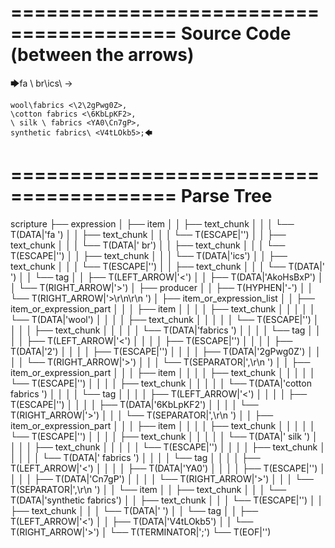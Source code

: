 ========================================
Source Code (between the arrows)
========================================

🡆fa \ br\ics\ <AkoHsBxP>->

    wool\fabrics <\2\2gPwg0Z>,
    \cotton fabrics <\6KbLpKF2>,
    \ silk \ fabrics <YA0\Cn7gP>,
    synthetic fabrics\ <V4tLOkb5>;🡄

========================================
Parse Tree
========================================

scripture
├── expression
│   ├── item
│   │   ├── text_chunk
│   │   │   └── T(DATA|'fa ')
│   │   ├── text_chunk
│   │   │   └── T(ESCAPE|'\')
│   │   ├── text_chunk
│   │   │   └── T(DATA|' br')
│   │   ├── text_chunk
│   │   │   └── T(ESCAPE|'\')
│   │   ├── text_chunk
│   │   │   └── T(DATA|'ics')
│   │   ├── text_chunk
│   │   │   └── T(ESCAPE|'\')
│   │   ├── text_chunk
│   │   │   └── T(DATA|' ')
│   │   └── tag
│   │       ├── T(LEFT_ARROW|'<')
│   │       ├── T(DATA|'AkoHsBxP')
│   │       └── T(RIGHT_ARROW|'>')
│   ├── producer
│   │   ├── T(HYPHEN|'-')
│   │   └── T(RIGHT_ARROW|'>\r\n\r\n    ')
│   ├── item_or_expression_list
│   │   ├── item_or_expression_part
│   │   │   ├── item
│   │   │   │   ├── text_chunk
│   │   │   │   │   └── T(DATA|'wool')
│   │   │   │   ├── text_chunk
│   │   │   │   │   └── T(ESCAPE|'\')
│   │   │   │   ├── text_chunk
│   │   │   │   │   └── T(DATA|'fabrics ')
│   │   │   │   └── tag
│   │   │   │       ├── T(LEFT_ARROW|'<')
│   │   │   │       ├── T(ESCAPE|'\')
│   │   │   │       ├── T(DATA|'2')
│   │   │   │       ├── T(ESCAPE|'\')
│   │   │   │       ├── T(DATA|'2gPwg0Z')
│   │   │   │       └── T(RIGHT_ARROW|'>')
│   │   │   └── T(SEPARATOR|',\r\n    ')
│   │   ├── item_or_expression_part
│   │   │   ├── item
│   │   │   │   ├── text_chunk
│   │   │   │   │   └── T(ESCAPE|'\')
│   │   │   │   ├── text_chunk
│   │   │   │   │   └── T(DATA|'cotton fabrics ')
│   │   │   │   └── tag
│   │   │   │       ├── T(LEFT_ARROW|'<')
│   │   │   │       ├── T(ESCAPE|'\')
│   │   │   │       ├── T(DATA|'6KbLpKF2')
│   │   │   │       └── T(RIGHT_ARROW|'>')
│   │   │   └── T(SEPARATOR|',\r\n    ')
│   │   ├── item_or_expression_part
│   │   │   ├── item
│   │   │   │   ├── text_chunk
│   │   │   │   │   └── T(ESCAPE|'\')
│   │   │   │   ├── text_chunk
│   │   │   │   │   └── T(DATA|' silk ')
│   │   │   │   ├── text_chunk
│   │   │   │   │   └── T(ESCAPE|'\')
│   │   │   │   ├── text_chunk
│   │   │   │   │   └── T(DATA|' fabrics ')
│   │   │   │   └── tag
│   │   │   │       ├── T(LEFT_ARROW|'<')
│   │   │   │       ├── T(DATA|'YA0')
│   │   │   │       ├── T(ESCAPE|'\')
│   │   │   │       ├── T(DATA|'Cn7gP')
│   │   │   │       └── T(RIGHT_ARROW|'>')
│   │   │   └── T(SEPARATOR|',\r\n    ')
│   │   └── item
│   │       ├── text_chunk
│   │       │   └── T(DATA|'synthetic fabrics')
│   │       ├── text_chunk
│   │       │   └── T(ESCAPE|'\')
│   │       ├── text_chunk
│   │       │   └── T(DATA|' ')
│   │       └── tag
│   │           ├── T(LEFT_ARROW|'<')
│   │           ├── T(DATA|'V4tLOkb5')
│   │           └── T(RIGHT_ARROW|'>')
│   └── T(TERMINATOR|';')
└── T(EOF|'<EOF>')